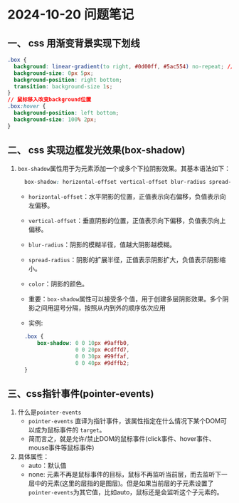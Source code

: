 # 2024-10-20 问题笔记

## 一、 css 用渐变背景实现下划线

  ```css
  .box {
    background: linear-gradient(to right, #0d00ff, #5ac554) no-repeat; //设置渐变背景
    background-size: 0px 5px;
    background-position: right bottom;
    transition: background-size 1s;
  }
  // 鼠标移入改变background位置
  .box:hover {
    background-position: left bottom;
    background-size: 100% 2px;
  }
  ```

## 二、 css 实现边框发光效果(box-shadow)

  1. `box-shadow`属性用于为元素添加一个或多个下拉阴影效果。其基本语法如下：
      ```css
        box-shadow: horizontal-offset vertical-offset blur-radius spread-radius color;
      ```
      - `horizontal-offset`：水平阴影的位置，正值表示向右偏移，负值表示向左偏移。
      - `vertical-offset`：垂直阴影的位置，正值表示向下偏移，负值表示向上偏移。
      - `blur-radius`：阴影的模糊半径，值越大阴影越模糊。
      - `spread-radius`：阴影的扩展半径，正值表示阴影扩大，负值表示阴影缩小。
      - `color`：阴影的颜色。‌

      - 重要：`box-shadow`属性可以接受多个值，用于创建多层阴影效果。多个阴影之间用逗号分隔，按照从内到外的顺序依次应用
      - 实例:
      ```css
        .box {
            box-shadow: 0 0 10px #9affb0,
                        0 0 20px #cdffd7, 
                        0 0 30px #99ffaf, 
                        0 0 40px #9dffb2;
        }
      ```

## 三、css指针事件(pointer-events)
  1. 什么是`pointer-events`
      - `pointer-events` 直译为指针事件，该属性指定在什么情况下某个DOM可以成为鼠标事件的 `target`。
      - 简而言之，就是允许/禁止DOM的鼠标事件(click事件、hover事件、mouse事件等鼠标事件)
  2. 具体属性：
      - auto：默认值
      - none: 元素不再是鼠标事件的目标，鼠标不再监听当前层，而去监听下一层中的元素(这里的层指的是图层)。但是如果当前层的子元素设置了`pointer-events`为其它值，比如auto，鼠标还是会监听这个子元素的。